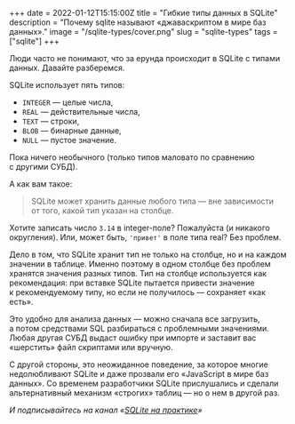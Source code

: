 +++
date = 2022-01-12T15:15:00Z
title = "Гибкие типы данных в SQLite"
description = "Почему sqlite называют «джаваскриптом в мире баз данных»."
image = "/sqlite-types/cover.png"
slug = "sqlite-types"
tags = ["sqlite"]
+++

Люди часто не понимают, что за ерунда происходит в SQLite с типами данных. Давайте разберемся.

SQLite использует пять типов:

-   `INTEGER` — целые числа,
-   `REAL` — действительные числа,
-   `TEXT` — строки,
-   `BLOB` — бинарные данные,
-   `NULL` — пустое значение.

Пока ничего необычного (только типов маловато по сравнению с другими СУБД).

А как вам такое:

> SQLite может хранить данные любого типа — вне зависимости от того, какой тип указан на столбце.

Хотите записать число `3.14` в integer-поле? Пожалуйста (и никакого округления). Или, может быть, `'привет'` в поле типа real? Без проблем.

Дело в том, что SQLite хранит тип не только на столбце, но и на каждом значении в таблице. Именно поэтому в одном столбце без проблем хранятся значения разных типов. Тип на столбце используется как рекомендация: при вставке SQLite пытается привести значение к рекомендуемому типу, но если не получилось — сохраняет «как есть».

Это удобно для анализа данных — можно сначала все загрузить, а потом средствами SQL разбираться с проблемными значениями. Любая другая СУБД выдаст ошибку при импорте и заставит вас «шерстить» файл скриптами или вручную.

С другой стороны, это неожиданное поведение, за которое многие недолюбливают SQLite и даже прозвали его «JavaScript в мире баз данных». Со временем разработчики SQLite прислушались и сделали альтернативный механизм «строгих» таблиц — но о нем в другой раз.

<div class="row">
<div class="col-xs-12 col-sm-10 col-md-8"><p><em>И подписывайтесь на канал <span class="nowrap"><i class="fas fa-database"></i> «<a href="https://t.me/sqliter">SQLite на практике</a>»</span></em></p></div>
</div>
